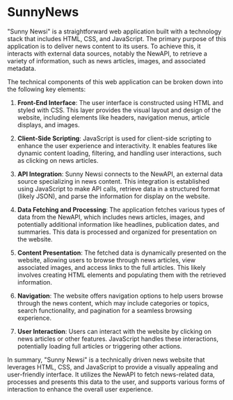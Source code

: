 # SunnyNews
"Sunny Newsi" is a straightforward web application built with a technology stack that includes HTML, CSS, and JavaScript. The primary purpose of this application is to deliver news content to its users. To achieve this, it interacts with external data sources, notably the NewAPI, to retrieve a variety of information, such as news articles, images, and associated metadata.

The technical components of this web application can be broken down into the following key elements:

1. **Front-End Interface**: The user interface is constructed using HTML and styled with CSS. This layer provides the visual layout and design of the website, including elements like headers, navigation menus, article displays, and images.

2. **Client-Side Scripting**: JavaScript is used for client-side scripting to enhance the user experience and interactivity. It enables features like dynamic content loading, filtering, and handling user interactions, such as clicking on news articles.

3. **API Integration**: Sunny Newsi connects to the NewAPI, an external data source specializing in news content. This integration is established using JavaScript to make API calls, retrieve data in a structured format (likely JSON), and parse the information for display on the website.

4. **Data Fetching and Processing**: The application fetches various types of data from the NewAPI, which includes news articles, images, and potentially additional information like headlines, publication dates, and summaries. This data is processed and organized for presentation on the website.

5. **Content Presentation**: The fetched data is dynamically presented on the website, allowing users to browse through news articles, view associated images, and access links to the full articles. This likely involves creating HTML elements and populating them with the retrieved information.

6. **Navigation**: The website offers navigation options to help users browse through the news content, which may include categories or topics, search functionality, and pagination for a seamless browsing experience.

7. **User Interaction**: Users can interact with the website by clicking on news articles or other features. JavaScript handles these interactions, potentially loading full articles or triggering other actions.

In summary, "Sunny Newsi" is a technically driven news website that leverages HTML, CSS, and JavaScript to provide a visually appealing and user-friendly interface. It utilizes the NewAPI to fetch news-related data, processes and presents this data to the user, and supports various forms of interaction to enhance the overall user experience.
